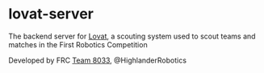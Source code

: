 # lovat-server

The backend server for [Lovat](https://lovat.app), a scouting system used to scout teams and matches in the First Robotics Competition

Developed by FRC [Team 8033](https://www.frc8033.com/), @HighlanderRobotics
